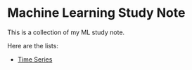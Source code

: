 # Machine Learning Study Note

This is a collection of my ML study note. 

Here are the lists:

- [Time Series](https://github.com/kh4vv/ML_Study_Note/blob/origin/Time_Series/Readme.MD)
